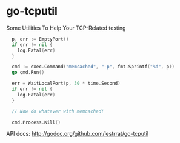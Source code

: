 go-tcputil
==========

Some Utilities To Help Your TCP-Related testing

```go
  p, err := EmptyPort()
  if err != nil {
    log.Fatal(err)
  }

  cmd := exec.Command("memcached", "-p", fmt.Sprintf("%d", p))
  go cmd.Run()

  err = WaitLocalPort(p, 30 * time.Second)
  if err != nil {
    log.Fatal(err)
  }

  // Now do whatever with memcached!

  cmd.Process.Kill()
```

API docs: http://godoc.org/github.com/lestrrat/go-tcputil
